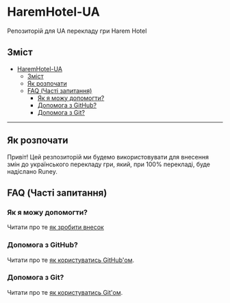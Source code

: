 # HaremHotel-UA

Репозиторій для UA перекладу гри Harem Hotel

## Зміст

- [HaremHotel-UA](#haremhotel-ua)
  - [Зміст](#зміст)
  - [Як розпочати](#як-розпочати)
  - [FAQ (Часті запитання)](#faq-часті-запитання)
    - [Як я можу допомогти?](#як-я-можу-допомогти)
    - [Допомога з GitHub?](#допомога-з-github)
    - [Допомога з Git?](#допомога-з-git)

---

## Як розпочати

Привіт! Цей резпозиторій ми будемо використовувати для внесення змін до українського перекладу гри, який, при 100% перекладі, буде надіслано Runey.

## FAQ (Часті запитання)

### Як я можу допомогти?

Читати про те [як зробити внесок](HOW-TO-CONTRIBUTE.md)

### Допомога з GitHub?

Читати про те [як користуватись GitHub'ом](HOW-TO-GITHUB.md).

### Допомога з Git?

Читати про те [як користуватись Git'ом](HOW-TO-GIT.md).
